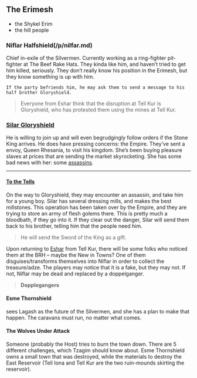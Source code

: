 ## The Erimesh
 + the Shykel Erim
 + the hill people

### Niflar Halfshield(/p/nilfar.md)

Chief in-exile of the Silvermen. Currently working as a ring-fighter pit-fighter at The Beef Rake Hats. They kinda like him, and haven’t tried to get him killed, seriously. They don’t really know his position in the Erimesh, but they know something is up with him. 

````
If the party befriends him, he may ask them to send a message to his half brother Gloryshield. 
````

> Everyone from Eshar think that the disruption at Tell Kur is Gloryshield, who has protested them using the mines at Tell Kur.


### [Silar Gloryshield](/p/silar.md)

He is willing to join up and will even begrudgingly follow orders if the Stone King arrives. He does have pressing concerns: the Empire. They’ve sent a envoy, Queen Rhesania, to visit his kingdom. She’s been buying pleasure slaves at prices that are sending the market skyrocketing. She has some bad news with her: some [assassins](/s/assassin.md).

---

#### [To the Tells](/l/tells#kur.md)

On the way to Gloryshield, they may encounter an assassin, and take him for a young boy. Silar has several dressing mills, and makes the best millstones. This operation has been taken over by the Empire, and they are trying to store an army of flesh golems there. This is pretty much a bloodbath, if they go into it. If they clear out the danger, Silar will send them back to his brother, telling him that the people need him. 

> He will send the Sword of the King as a gift.


Upon returning to [Eshar](/l/the_city.md) from Tell Kur, there will be some folks who noticed them at the BRH – maybe the New in Towns? One of them disguises/transforms themselves into Niflar in order to collect the treasure/adze. The players may notice that it is a fake, but they may not. If not, Niflar may be dead and replaced by a doppelganger.

> **Dopplegangers** 

#### Esme Thornshield 
sees Lagash as the future of the Silvermen, and she has a plan to make that happen. The caravans must run, no matter what comes.


#### The Wolves Under Attack

Someone (probably the Host) tries to burn the town down. There are 5 different challenges, which Tzagim should know about. Esme Thornshield owns a small town that was destroyed, while the materials to destroy the East Reservoir (Tell Iona and Tell Kur are the two ruin-mounds skirting the reservoir).


